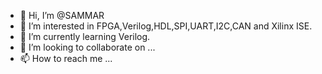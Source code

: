 - 👋 Hi, I’m @SAMMAR
- 👀 I’m interested in FPGA,Verilog,HDL,SPI,UART,I2C,CAN and Xilinx ISE.
- 🌱 I’m currently learning Verilog.
- 💞️ I’m looking to collaborate on ...
- 📫 How to reach me ...

<!---
sammar057/sammar057 is a ✨ special ✨ repository because its `README.md` (this file) appears on your GitHub profile.
You can click the Preview link to take a look at your changes.
--->
